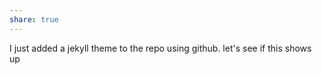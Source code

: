 ```yaml
---
share: true
---
```


I just added a jekyll theme to the repo using github. let's see if this shows up 